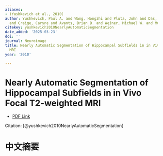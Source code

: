 ```yaml
---
aliases:
- (Yushkevich et al., 2010)
author: Yushkevich, Paul A. and Wang, Hongzhi and Pluta, John and Das, Sandhitsu R.
  and Craige, Caryne and Avants, Brian B. and Weiner, Michael W. and Mueller, Susanne
citekey: yushkevich2010NearlyAutomaticSegmentation
date_added: '2025-03-23'
doi: ''
journal: Neuroimage
title: Nearly Automatic Segmentation of Hippocampal Subfields in in Vivo Focal T2-weighted
  MRI
year: '2010'

---
```

# Nearly Automatic Segmentation of Hippocampal Subfields in in Vivo Focal T2-weighted MRI
- [PDF Link](zotero://open-pdf/library/items/D8Z7AVKP)

Citation: [@yushkevich2010NearlyAutomaticSegmentation]

# 中文摘要
